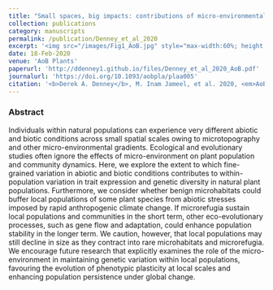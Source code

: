 ```yaml
---
title: "Small spaces, big impacts: contributions of micro-environmental variation to population persistence under climate change"
collection: publications
category: manuscripts
permalink: /publication/Denney_et_al_2020
excerpt: '<img src="/images/Fig1_AoB.jpg" style="max-width:60%; height:auto; display:block; margin:auto;"/> <br> In this review, we explore the extent in which fine-scale environmental variation contributes to within-population variation in plant populations.'
date: 18-Feb-2020
venue: 'AoB Plants'
paperurl: 'http://ddenney1.github.io/files/Denney_et_al_2020_AoB.pdf'
journalurl: 'https://doi.org/10.1093/aobpla/plaa005'
citation: '<b>Derek A. Denney</b>, M. Inam Jameel, et al. 2020, <em>AoB Plants</em>' 
---
```

### Abstract 
  
Individuals within natural populations can experience very different abiotic and biotic conditions across small spatial scales owing to microtopography and other micro-environmental gradients. Ecological and evolutionary studies often ignore the effects of micro-environment on plant population and community dynamics. Here, we explore the extent to which fine-grained variation in abiotic and biotic conditions contributes to within-population variation in trait expression and genetic diversity in natural plant populations. Furthermore, we consider whether benign microhabitats could buffer local populations of some plant species from abiotic stresses imposed by rapid anthropogenic climate change. If microrefugia sustain local populations and communities in the short term, other eco-evolutionary processes, such as gene flow and adaptation, could enhance population stability in the longer term. We caution, however, that local populations may still decline in size as they contract into rare microhabitats and microrefugia. We encourage future research that explicitly examines the role of the micro-environment in maintaining genetic variation within local populations, favouring the evolution of phenotypic plasticity at local scales and enhancing population persistence under global change.
